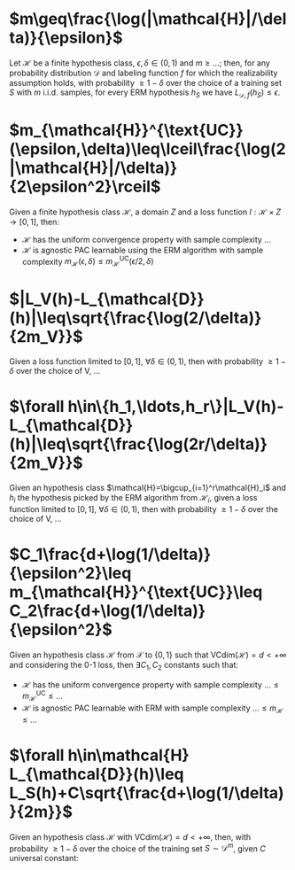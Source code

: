 # $m\geq\frac{\log(|\mathcal{H}|/\delta)}{\epsilon}$
Let $\mathcal{H}$ be a finite hypothesis class, $\epsilon,\delta\in(0,1)$ and $m\geq\ldots$; then, for any probability distribution $\mathcal{D}$ and labeling function $f$  for which the realizability assumption holds, with probability $\geq1-\delta$ over the choice of a training set $S$ with $m$ i.i.d. samples, for every ERM hypothesis $h_S$ we have $L_{\mathcal{D},f}(h_S)\leq\epsilon$.
# $m_{\mathcal{H}}^{\text{UC}}(\epsilon,\delta)\leq\lceil\frac{\log(2|\mathcal{H}|/\delta)}{2\epsilon^2}\rceil$
Given a finite hypothesis class $\mathcal{H}$, a domain $Z$ and a loss function $l:\mathcal{H}\times Z\rightarrow[0,1]$, then:
- $\mathcal{H}$ has the uniform convergence property with sample complexity $\ldots$
- $\mathcal{H}$ is agnostic PAC learnable using the ERM algorithm with sample complexity $m_{\mathcal{H}}(\epsilon,\delta)\leq m_{\mathcal{H}}^{\text{UC}}(\epsilon/2,\delta)$
# $|L_V(h)-L_{\mathcal{D}}(h)|\leq\sqrt{\frac{\log(2/\delta)}{2m_V}}$
Given a loss function limited to $[0,1]$, $\forall \delta\in(0,1)$, then with probability $\geq1-\delta$ over the choice of V, $\ldots$
# $\forall h\in\{h_1,\ldots,h_r\}|L_V(h)-L_{\mathcal{D}}(h)|\leq\sqrt{\frac{\log(2r/\delta)}{2m_V}}$
Given an hypothesis class $\mathcal{H}=\bigcup_{i=1}^r\mathcal{H}_i$ and $h_i$ the hypothesis picked by the ERM algorithm from $\mathcal{H}_i$, given a loss function limited to $[0,1]$, $\forall\delta\in(0,1)$, then with probability $\geq1-\delta$ over the choice of V, $\ldots$
# $C_1\frac{d+\log(1/\delta)}{\epsilon^2}\leq m_{\mathcal{H}}^{\text{UC}}\leq C_2\frac{d+\log(1/\delta)}{\epsilon^2}$
Given an hypothesis class $\mathcal{H}$ from $\mathcal{X}$ to $\{0,1\}$ such that $\text{VCdim}(\mathcal{H})=d<+\infty$ and considering the 0-1 loss, then $\exists C_1,C_2$ constants such that:
- $\mathcal{H}$ has the uniform convergence property with sample complexity $\ldots\leq m_{\mathcal{H}}^{\text{UC}}\leq\ldots$
- $\mathcal{H}$ is agnostic PAC learnable with ERM with sample complexity $\ldots\leq m_{\mathcal{H}}\leq\ldots$
# $\forall h\in\mathcal{H} L_{\mathcal{D}}(h)\leq L_S(h)+C\sqrt{\frac{d+\log(1/\delta)}{2m}}$
Given an hypothesis class $\mathcal{H}$ with $\text{VCdim}(\mathcal{H})=d<+\infty$, then, with probability $\geq1-\delta$ over the choice of the training set $S\sim\mathcal{D}^m$, given $C$ universal constant: